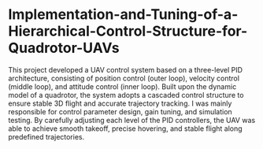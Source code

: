 # Implementation-and-Tuning-of-a-Hierarchical-Control-Structure-for-Quadrotor-UAVs
This project developed a UAV control system based on a three-level PID architecture, consisting of position control (outer loop), velocity control (middle loop), and attitude control (inner loop). Built upon the dynamic model of a quadrotor, the system adopts a cascaded control structure to ensure stable 3D flight and accurate trajectory tracking.
I was mainly responsible for control parameter design, gain tuning, and simulation testing. By carefully adjusting each level of the PID controllers, the UAV was able to achieve smooth takeoff, precise hovering, and stable flight along predefined trajectories.
